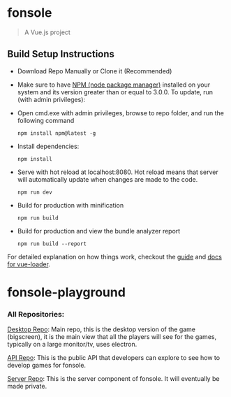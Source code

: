 # fonsole

> A Vue.js project

## Build Setup Instructions
* Download Repo Manually or Clone it (Recommended)

* Make sure to have [NPM (node package manager)](https://www.npmjs.com/get-npm?utm_source=house&utm_medium=homepage&utm_campaign=free%20orgs&utm_term=Install%20npm) installed on your system and its version greater than or equal to 3.0.0.  To update, run (with admin privileges):

* Open cmd.exe with admin privileges, browse to repo folder, and run the following command

	```npm install npm@latest -g```

* Install dependencies:

  ```npm install```

* Serve with hot reload at localhost:8080. Hot reload means that server will automatically update when changes are made to the code.

  ```npm run dev```

* Build for production with minification

  ```npm run build```

* Build for production and view the bundle analyzer report

  ```npm run build --report```

For detailed explanation on how things work, checkout the [guide](http://vuejs-templates.github.io/webpack/) and [docs for vue-loader](http://vuejs.github.io/vue-loader).
# fonsole-playground

### All Repositories:
[Desktop Repo](https://github.com/darklordabc/fonsole-desktop): Main repo, this is the desktop version of the game (bigscreen), it is the main view that all the players will see for the games, typically on a large monitor/tv, uses electron.

[API Repo](https://github.com/darklordabc/fonsole-api): This is the public API that developers can explore to see how to develop games for fonsole.

[Server Repo](https://github.com/darklordabc/fonsole-server): This is the server component of fonsole. It will eventually be made private.
